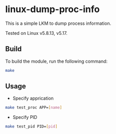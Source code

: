 # linux-dump-proc-info

This is a simple LKM to dump process information.

Tested on Linux v5.8.13, v5.17.

## Build

To build the module, run the following command:

```sh
make
```

## Usage

- Specify apprication

```sh
make test_proc APP=[name]
```

- Specify PID

```sh
make test_pid PID=[pid]
```

